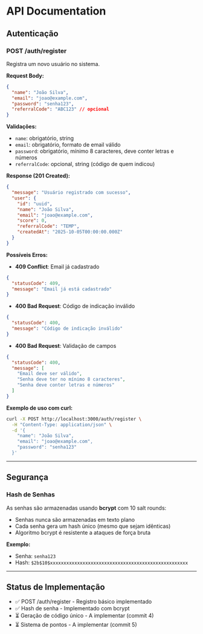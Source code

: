 # API Documentation

## Autenticação

### POST /auth/register

Registra um novo usuário no sistema.

**Request Body:**
```json
{
  "name": "João Silva",
  "email": "joao@example.com",
  "password": "senha123",
  "referralCode": "ABC123" // opcional
}
```

**Validações:**
- `name`: obrigatório, string
- `email`: obrigatório, formato de email válido
- `password`: obrigatório, mínimo 8 caracteres, deve conter letras e números
- `referralCode`: opcional, string (código de quem indicou)

**Response (201 Created):**
```json
{
  "message": "Usuário registrado com sucesso",
  "user": {
    "id": "uuid",
    "name": "João Silva",
    "email": "joao@example.com",
    "score": 0,
    "referralCode": "TEMP",
    "createdAt": "2025-10-05T00:00:00.000Z"
  }
}
```

**Possíveis Erros:**

- **409 Conflict**: Email já cadastrado
```json
{
  "statusCode": 409,
  "message": "Email já está cadastrado"
}
```

- **400 Bad Request**: Código de indicação inválido
```json
{
  "statusCode": 400,
  "message": "Código de indicação inválido"
}
```

- **400 Bad Request**: Validação de campos
```json
{
  "statusCode": 400,
  "message": [
    "Email deve ser válido",
    "Senha deve ter no mínimo 8 caracteres",
    "Senha deve conter letras e números"
  ]
}
```

**Exemplo de uso com curl:**
```bash
curl -X POST http://localhost:3000/auth/register \
  -H "Content-Type: application/json" \
  -d '{
    "name": "João Silva",
    "email": "joao@example.com",
    "password": "senha123"
  }'
```

---

## Segurança

### Hash de Senhas

As senhas são armazenadas usando **bcrypt** com 10 salt rounds:
- Senhas nunca são armazenadas em texto plano
- Cada senha gera um hash único (mesmo que sejam idênticas)
- Algoritmo bcrypt é resistente a ataques de força bruta

**Exemplo:**
- Senha: `senha123`
- Hash: `$2b$10$xxxxxxxxxxxxxxxxxxxxxxxxxxxxxxxxxxxxxxxxxxxxxxxxxxx`

---

## Status de Implementação

- ✅ POST /auth/register - Registro básico implementado
- ✅ Hash de senha - Implementado com bcrypt
- ⏳ Geração de código único - A implementar (commit 4)
- ⏳ Sistema de pontos - A implementar (commit 5)
